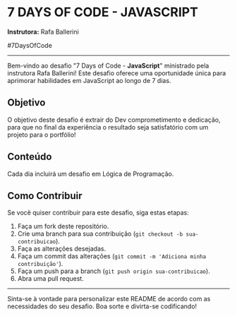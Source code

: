 # 7 DAYS OF CODE - **JAVASCRIPT**

**Instrutora:** Rafa Ballerini

#7DaysOfCode

---

Bem-vindo ao desafio "7 Days of Code - **JavaScript**" ministrado pela instrutora Rafa Ballerini! Este desafio oferece uma oportunidade única para aprimorar habilidades em JavaScript ao longo de 7 dias.

## Objetivo

O objetivo deste desafio é extrair do Dev comprometimento e dedicação, para que no final da experiência o resultado seja satisfatório com um projeto para o portfólio!

## Conteúdo

Cada dia incluirá um desafio em Lógica de Programação.

## Como Contribuir

Se você quiser contribuir para este desafio, siga estas etapas:

1. Faça um fork deste repositório.
2. Crie uma branch para sua contribuição (`git checkout -b sua-contribuicao`).
3. Faça as alterações desejadas.
4. Faça um commit das alterações (`git commit -m 'Adiciona minha contribuição'`).
5. Faça um push para a branch (`git push origin sua-contribuicao`).
6. Abra uma pull request.

---

Sinta-se à vontade para personalizar este README de acordo com as necessidades do seu desafio. Boa sorte e divirta-se codificando!
